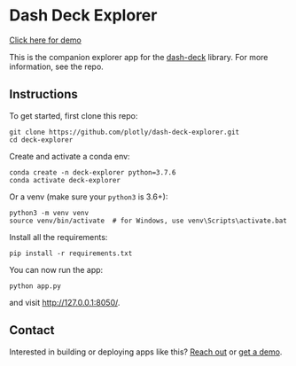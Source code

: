 <!--
To get started, replace
Dash Deck Explorer with your app name (e.g. Dash Super Cool App)
deck-explorer with the short handle (e.g. dash-super-cool)

If this is in dash sample apps, uncomment the second "git clone https..." and remove the first one.
If this is in dash sample apps and you have a colab demo, uncomment the "Open in Colab" link to see the badge (make sure to create a ColabDemo.ipynb) first.

-->
# Dash Deck Explorer
<!-- 
[![Open In Colab](https://colab.research.google.com/assets/colab-badge.svg)](https://colab.research.google.com/github/plotly/dash-sample-apps/blob/master/apps/deck-explorer/ColabDemo.ipynb)
 -->

[Click here for demo](https://dash-gallery.plotly.host/dash-deck-explorer/arc-layer)

This is the companion explorer app for the [dash-deck](https://github.com/plotly/dash-deck) library. For more information, see the repo.

## Instructions

To get started, first clone this repo:

```
git clone https://github.com/plotly/dash-deck-explorer.git
cd deck-explorer
```

<!--
```
git clone https://github.com/plotly/dash-sample-apps.git
cd dash-sample-apps/apps/deck-explorer
```
-->

Create and activate a conda env:
```
conda create -n deck-explorer python=3.7.6
conda activate deck-explorer
```

Or a venv (make sure your `python3` is 3.6+):
```
python3 -m venv venv
source venv/bin/activate  # for Windows, use venv\Scripts\activate.bat
```

Install all the requirements:

```
pip install -r requirements.txt
```

You can now run the app:
```
python app.py
```

and visit http://127.0.0.1:8050/.

## Contact

Interested in building or deploying apps like this? [Reach out](https://plotly.com/contact-us/) or [get a demo](https://plotly.com/get-demo).
